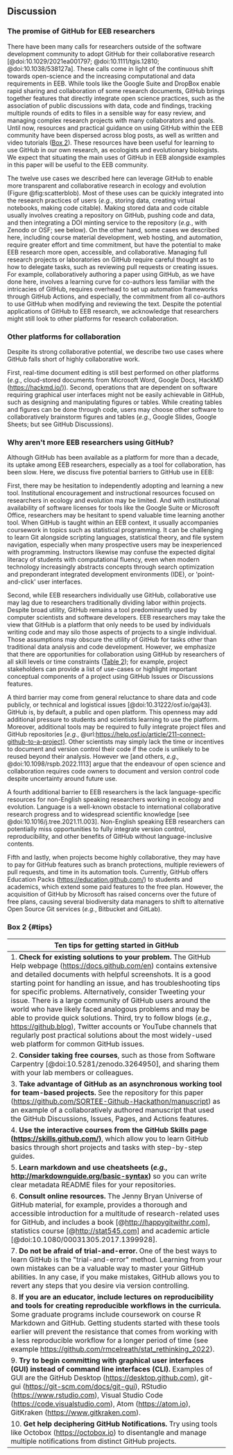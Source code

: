 ## Discussion
<!--*Contributors to this section: Rob, Brandon*-->

### The promise of GitHub for EEB researchers

There have been many calls for researchers outside of the software development community to adopt GitHub for their collaborative research [@doi:10.1029/2021ea001797; @doi:10.1111/tgis.12810; @doi:10.1038/538127a].
These calls come in light of the continuous shift towards open-science and the increasing computational and data requirements in EEB.
While tools like the Google Suite and DropBox enable rapid sharing and collaboration of some research documents, GitHub brings together features that directly integrate open science practices, such as the association of public discussions with data, code and findings, tracking multiple rounds of edits to files in a sensible way for easy review, and managing complex research projects with many collaborators and goals.
Until now, resources and practical guidance on using GitHub within the EEB community have been dispersed across blog posts, as well as written and video tutorials ([Box 2](#tips)).
These resources have been useful for learning to use GitHub in our own research, as ecologists and evolutionary biologists.
We expect that situating the main uses of GitHub in EEB alongside examples in this paper will be useful to the EEB community.

The twelve use cases we described here can leverage GitHub to enable more transparent and collaborative research in ecology and evolution (Figure @fig:scatterblob).
Most of these uses can be quickly integrated into the research practices of users (_e.g._, storing data, creating virtual notebooks, making code citable).
Making stored data and code citable usually involves creating a repository on GitHub, pushing code and data, and then integrating a DOI minting service to the repository (_e.g._, with Zenodo or OSF; see below).
On the other hand, some cases we described here, including course material development, web hosting, and automation, require greater effort and time commitment, but have the potential to make EEB research more open, accessible, and collaborative.
Managing full research projects or laboratories on GitHub require careful thought as to how to delegate tasks, such as reviewing pull requests or creating issues.
For example, collaboratively authoring a paper using GitHub, as we have done here, involves a learning curve for co-authors less familiar with the intricacies of GitHub, requires overhead to set up automation frameworks through GitHub Actions, and especially, the commitment from all co-authors to use GitHub when modifying and reviewing the text.
Despite the potential applications of GitHub to EEB research, we acknowledge that researchers might still look to other platforms for research collaboration.

### Other platforms for collaboration

<!--*Contributors to this section: Rob*-->

Despite its strong collaborative potential, we describe two use cases where GitHub falls short of highly collaborative work.

First, real-time document editing is still best performed on other platforms (_e.g._, cloud-stored documents from Microsoft Word, Google Docs, HackMD (<https://hackmd.io/>)).
Second, operations that are dependent on software requiring  graphical user interfaces might not be easily achievable in GitHub, such as designing and manipulating figures or tables.
While creating tables and figures can be done through code, users may choose other software to collaboratively brainstorm figures and tables (_e.g_., Google Slides, Google Sheets; but see GitHub Discussions).

### Why aren't more EEB researchers using GitHub?

<!--*Contributors to this section: Saeed, Vivienne, PHPB*-->

Although GitHub has been available as a platform for more than a decade, its uptake among EEB researchers, especially as a tool for collaboration, has been slow. Here, we discuss five potential barriers to GitHub use in EEB:

First, there may be hesitation to independently adopting and learning a new tool.
Institutional encouragement and instructional resources focused on researchers in ecology and evolution may be limited.
And with institutional availability of software licenses for tools like the Google Suite or Microsoft Office, researchers may be hesitant to spend valuable time learning another tool.
When GitHub is taught within an EEB context, it usually accompanies coursework in topics such as statistical programming.
It can be challenging to learn Git alongside scripting languages, statistical theory, and file system navigation, especially when many prospective users may be inexperienced with programming.
Instructors likewise may confuse the expected digital literacy of students with computational fluency, even when modern technology increasingly abstracts concepts through search optimization and preponderant integrated development environments (IDE), or 'point-and-click' user interfaces.

Second, while EEB researchers individually use GitHub, collaborative use may lag due to researchers traditionally dividing labor within projects.
Despite broad utility, GitHub remains a tool predominantly used by computer scientists and software developers.
EEB researchers may take the view that GitHub is a platform that only needs to be used by individuals writing code and may silo those aspects of projects to a single individual.
Those assumptions may obscure the utility of GitHub for tasks other than traditional data analysis and code development.
However, we emphasize that there are opportunities for collaboration using GitHub by researchers of all skill levels or time constraints ([Table 2](#tbl:roles)); for example, project stakeholders can provide a list of use-cases or highlight important conceptual components of a project using GitHub Issues or Discussions features.

A third barrier may come from general reluctance to share data and code publicly, or technical and logistical issues [@doi:10.31222/osf.io/gaj43].
GitHub is, by default, a public and open platform.
This openness may add additional pressure to students and scientists learning to use the platform.
Moreover, additional tools may be required to fully integrate project files and GitHub repositories [_e.g._, @url:https://help.osf.io/article/211-connect-github-to-a-project].
Other scientists may simply lack the time or incentives to document and version control their code if the code is unlikely to be reused beyond their analysis.
However we [and others, _e.g.,_ @doi:10.1098/rspb.2022.1113] argue that the endeavour of open science and collaboration requires code owners to document and version control code despite uncertainty around future use.

A fourth additional barrier to EEB researchers is the lack language-specific resources for non-English speaking researchers working in ecology and evolution.
Language is a well-known obstacle to international collaborative research progress and to widespread scientific knowledge [see @doi:10.1016/j.tree.2021.11.003].
Non-English speaking EEB researchers can potentially miss opportunities to fully integrate version control, reproducibility, and other benefits of GitHub without language-inclusive contents.

Fifth and lastly, when projects become highly collaborative, they may have to pay for GitHub features such as branch protections, multiple reviewers of pull requests, and time in its automation tools.
Currently, GitHub offers Education Packs (<https://education.github.com/>) to students and academics, which extend some paid features to the free plan.
However, the acquisition of GitHub by Microsoft has raised concerns over the future of free plans, causing several biodiversity data managers to shift to alternative Open Source Git services (_e.g._, Bitbucket and GitLab).

### Box 2 {#tips}

<!--*Contributors to this section: Ali, Emma*-->

| Ten tips for getting started in GitHub |
|------------------------------------------------------------------------|
| 1. **Check for existing solutions to your problem.** The GitHub Help webpage (<https://docs.github.com/en>) contains extensive and detailed documents with helpful screenshots. It is a good starting point for handling an issue, and has troubleshooting tips for specific problems. Alternatively, consider Tweeting your issue. There is a large community of GitHub users around the world who have likely faced analogous problems and may be able to provide quick solutions. Third, try to follow blogs (_e.g._, <https://github.blog>), Twitter accounts or YouTube channels that regularly post practical solutions about the most widely-used web platform for common GitHub issues. |
| 2. **Consider taking free courses**, such as those from Software Carpentry [@doi:10.5281/zenodo.3264950], and sharing them with your lab members or colleagues. |
| 3. **Take advantage of GitHub as an asynchronous working tool for team-based projects.** See the repository for this paper (<https://github.com/SORTEE-Github-Hackathon/manuscript>) as an example of a collaboratively authored manuscript that used the GitHub Discussions, Issues, Pages, and Actions features. |
| 4. **Use the interactive courses from the GitHub Skills page (<https://skills.github.com/>)**, which allow you to learn GitHub basics through short projects and tasks with step-by-step guides. |
| 5. **Learn markdown and use cheatsheets (_e.g._, <http://markdownguide.org/basic-syntax>)** so you can write clear metadata README files for your repositories. |
| 6. **Consult online resources.** The Jenny Bryan Universe of GitHub material, for example, provides a thorough and accessible introduction for a multitude of research-related uses for GitHub, and includes a book [@http://happygitwithr.com], statistics course [@http://stat545.com] and academic article [@doi:10.1080/00031305.2017.1399928]. |
| 7. **Do not be afraid of trial-and-error.** One of the best ways to learn GitHub is the "trial-and-error" method. Learning from your own mistakes can be a valuable way to master your GitHub abilities. In any case, if you make mistakes, GitHub allows you to revert any steps that you desire via version controlling. |
| 8. **If you are an educator, include lectures on reproducibility and tools for creating reproducible workflows in the curricula.** Some graduate programs include coursework on course R Markdown and GitHub. Getting students started with these tools earlier will prevent the resistance that comes from working with a less reproducible workflow for a longer period of time (see example <https://github.com/rmcelreath/stat_rethinking_2022>). |
| 9. **Try to begin committing with graphical user interfaces (GUI) instead of command line interfaces (CLI).** Examples of GUI are the GitHub Desktop (<https://desktop.github.com>), git-gui (<https://git-scm.com/docs/git-gui>), RStudio (<https://www.rstudio.com>), Visual Studio Code (<https://code.visualstudio.com>), Atom (<https://atom.io>), GitKraken (<https://www.gitkraken.com>).
| 10. **Get help deciphering GitHub Notifications.** Try using tools like Octobox (<https://octobox.io>) to disentangle and manage multiple notifications from distinct GitHub projects. |
